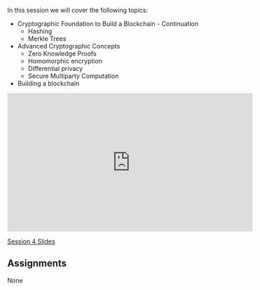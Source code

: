 In this session we will cover the following topics:

- Cryptographic Foundation to Build a Blockchain - Continuation
  - Hashing
  - Merkle Trees
- Advanced Cryptographic Concepts
  - Zero Knowledge Proofs
  - Homomorphic encryption
  - Differential privacy
  - Secure Multiparty Computation
- Building a blockchain

<iframe width="560" height="315" src="https://www.youtube.com/embed/JaYc_SufuUI" title="YouTube video player" frameborder="0" allow="accelerometer; autoplay; clipboard-write; encrypted-media; gyroscope; picture-in-picture; web-share" allowfullscreen></iframe>

[Session 4 Slides](https://docs.google.com/presentation/d/1bwgYyUBcvWrN9ZkCYCU19DqjpHawmj7ecuCprao1gEs/edit#slide=id.p1)

## Assignments
None